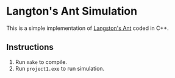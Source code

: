 # Langton's Ant Simulation

This is a simple implementation of [Langston's Ant](https://en.wikipedia.org/wiki/Langton%27s_ant) coded in C++.

## Instructions
1. Run `make` to compile.
2. Run `project1.exe` to run simulation.